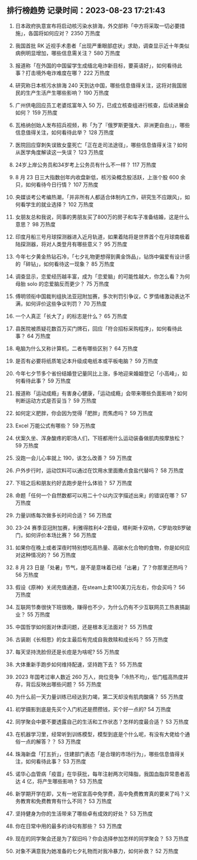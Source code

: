 
## 排行榜趋势 记录时间：2023-08-23 17:21:43
  
  1. 日本政府执意宣布将启动核污染水排海，外交部称「中方将采取一切必要措施」，各国将如何应对？ 2350 万热度
    
  2. 我国首批 RK 近视手术患者「出现严重眼部症状」求助，调查显示近十年类似病例明显增加，哪些信息需关注？ 580 万热度
    
  3. 报道称「在外国的中国留学生成缅北电诈新目标，要英语好」，如何看待此事？打击境外电诈难度在哪？ 222 万热度
    
  4. 研究称日本核污水排海 240 天到达中国，哪些信息值得关注，这将对我国居民的生产生活产生哪些影响？ 190 万热度
    
  5. 广州供电回应员工老婆炫富年入 50 万，已成立核查组进行核查，后续进展会如何？ 159 万热度
    
  6. 瓦格纳创始人发布招兵视频，称「为了『俄罗斯更强大、非洲更自由』」，哪些信息值得关注，如何看待此举？ 128 万热度
    
  7. 医院回应穿刺失误致女童死亡「正在走司法途径」，哪些信息值得关注？如何从医学角度解读这一失误？ 123 万热度
    
  8. 24岁上岸公务员和34岁考上公务员有什么不一样？ 117 万热度
    
  9. 8 月 23 日三大指数创年内收盘新低，核污染概念股活跃，上涨个股 600 余只，如何看待今日行情？ 107 万热度
    
  10. 央媒谈考公考编热潮，「并非所有人都适合体制内工作，研究生不应跟风」，如何看学生的就业选择？ 102 万热度
    
  11. 女朋友总和我说，同事的男朋友买了800万的房子和车子准备结婚，这是什么意思？ 98 万热度
    
  12. 印度月船三号月球探测器进入近月轨道，如果着陆将是世界首个在月球南极着陆探测器，将对人类登月有哪些意义？ 95 万热度
    
  13. 今年七夕黄金热钻石冷，「七夕礼物更想得到黄金饰品」，钻饰中偏爱有设计感的「碎钻」，如何看待这一现象？ 85 万热度
    
  14. 调查显示，恋爱经历越丰富，成为「恋爱脑」的可能性越大，你怎么看？为何母胎 solo 的恋爱脑反而更少？ 75 万热度
    
  15. 傅明领衔中国裁判组执法亚冠附加赛，多次判罚引争议，C 罗情绪激动表达不满，如何评价这些争议判罚？ 70 万热度
    
  16. 一个人真正「长大了」的标志是什么？ 65 万热度
    
  17. 县医院被质疑花数百万买门牌石，回应「符合招标采购程序」，如何看待此事？ 64 万热度
    
  18. 电脑为什么又称计算机，二者有哪些区别？ 64 万热度
    
  19. 是否有必要将纸质笔记本升级成电纸本或平板电脑？ 59 万热度
    
  20. 今年七夕节多个省份结婚登记量同比上涨，多地迎来婚姻登记「小高峰」，如何看待此事？ 59 万热度
    
  21. 报道称「运动成瘾」有害身心健康，「运动成瘾」会带来哪些负面影响？如何判断运动方式是否妥当？ 59 万热度
    
  22. 如何定义肥胖，你会因为觉得「肥胖」而焦虑吗？ 59 万热度
    
  23. Excel 万能公式有哪些？ 59 万热度
    
  24. 伏案久坐、浑身酸疼的职场人们，下班都用什么运动装备做肌肉按摩放松？ 59 万热度
    
  25. 没跑一会儿心率就上 190，该怎么改善？ 59 万热度
    
  26. 户外步行时，运动饮料可以通过在饮用水里面撒点食盐代替吗？ 58 万热度
    
  27. 下班之后和朋友约好去跑步是什么体验？ 57 万热度
    
  28. 命题「任何一个自然数都可以用二十个以内汉字描述出来」的错误在哪？ 57 万热度
    
  29. 力量训练每次做多长时间合适？ 56 万热度
    
  30. 23-24 赛季亚冠附加赛，利雅得胜利4-2晋级，塔利斯卡双响，C罗助攻B罗破门，如何评价本场比赛？ 56 万热度
    
  31. 如果你在晚上或者深夜时特别想吃高热量、高碳水化合物的食物，你是如何应对这种情况的？ 56 万热度
    
  32. 8 月 23 日是「处暑」节气，是不是意味着已经「出暑」了？你那里还热吗？ 56 万热度
    
  33. 假设《原神》关闭充值通道，在steam上卖100美刀元左右，你会买吗？ 56 万热度
    
  34. 互联网节奏很快下班很晚，赚得也不少，为什么仍有不少互联网员工热衷搞副业？ 55 万热度
    
  35. 中国哲学如何面对休谟问题，还是根本无法面对？ 55 万热度
    
  36. 古装剧《长相思》的女主最后有完成自我救赎和成长吗？ 55 万热度
    
  37. 每天坚持洗脸但还是长痘是为啥呢? 55 万热度
    
  38. 大体重新手跑步如何维持配速，坚持跑下去？ 55 万热度
    
  39. 2023 年国考过审人数近 260 万人，岗位竞争「冷热不均」，低门槛高热度并存，背后反映出哪些问题？ 55 万热度
    
  40. 为什么前一天力量训练已经达到力竭，第二天却没有肌肉酸痛？ 55 万热度
    
  41. 初学摄影到底是先买个入门机还是攒攒钱，买个好一点的? 54 万热度
    
  42. 同学聚会中要不要透露自己的生活和工作状态？怎样的度最合适？ 53 万热度
    
  43. 在机器学习里，经常听到训练模型，模型到底是个什么呢，有没有大佬给个通俗一点的解答？？ 53 万热度
    
  44. 珠海新盘「打五折」，住建部门表态「是合理的市场行为」，哪些信息值得关注，如何看待此事？ 53 万热度
    
  45. 诺华心血管病「疫苗」在华获批，每年注射两次可降脂，我国血脂异常患者高达 4 亿，将产生哪些影响？ 53 万热度
    
  46. 新学期开学在即，又有一地官宣高中免学费，高中免费教育真的要来了吗？义务教育和免费教育有什么不同？ 53 万热度
    
  47. 坚持健身为你的生活带来了哪些卓有成效的好处？ 53 万热度
    
  48. 你在日常中用的最多的诗句有那些？ 53 万热度
    
  49. 现在的同学聚会还是为了叙旧吗？你会选择参加怎样的同学聚会？ 53 万热度
    
  50. 对象不满意我为她准备的七夕礼物而对我冷暴力，如何补救？ 52 万热度
    